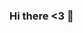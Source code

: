 ### Hi there <3 👋

<!--
**yrnkosar/yrnkosar** is a ✨ _special_ ✨ repository because its `README.md` (this file) appears on your GitHub profile.

Here are some ideas to get you started:
[![trophy](https://github-profile-trophy.vercel.app/?username=yrnkosar)](https://github.com/yrnkosar/github-profile-trophy)
- 🔭 I’m currently working on ...
- 🌱 I’m currently learning ...
- 👯 I’m looking to collaborate on ...
- 🤔 I’m looking for help with ...
- 💬 Ask me about ...
- 📫 How to reach me: ...
- 😄 Pronouns: ...
- ⚡ Fun fact: ...
-->


